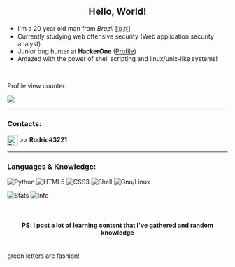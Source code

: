 <h2 align="center">Hello, World!</h2>

- I'm a 20 year old man from _Brazil_ [🇧🇷]
- Currently studying web offensive security (Web application security analyst)
- Junior bug hunter at **HackerOne** ([Profile])
- Amazed with the power of shell scripting and linux/unix-like systems!

</br>

<p>Profile view counter:</p>
<img src="https://profile-counter.glitch.me/rodricbr/count.svg">
<!--
Fazendo request em loop pro contador hehehe >:D
for i in {1..666}; do curl https://profile-counter.glitch.me/rodricbr/count.svg | head -n 5 &/dev/null; done
-->

---

### Contacts:

[<img align="center" alt="Discord Contact" width="24px" src="https://icon-library.com/images/discord-user-icon/discord-user-icon-16.jpg" />][discord] >> **Rodric#3221**

---

### Languages & Knowledge:

![Python](http://img.shields.io/badge/-Python-3776AB?style=flat-square&logo=python&logoColor=ffffff)
![HTML5](https://img.shields.io/badge/-HTML5-%23E44D27?style=flat-square&logo=html5&logoColor=ffffff)
![CSS3](https://img.shields.io/badge/-CSS3-%231572B6?style=flat-square&logo=css3)
![Shell](https://img.shields.io/badge/Shell-inactive?style=flat-square&logo=shell)
![Gnu/Linux](https://img.shields.io/badge/Linux-grey?style=flat-square&logo=linux)

<!-- border_radius 0 pra ficar com borda quadrada -->
<!-- text_color em hexadecimal -->
<!-- layout full pra aparecer detalhes em lista -->
![Stats](https://github-readme-stats.vercel.app/api?username=rodricbr&show_icons=true&theme=dracula&border_radius=0&text_color=7FFF7F)
![Info](https://github-readme-stats.vercel.app/api/top-langs/?username=rodricbr&layout=full&langs_count=7&theme=dracula&border_radius=0&text_color=7FFF7F)

</br>
<h4 align="center">PS: I post a lot of learning content that I've gathered and random knowledge</h4>

<!-- <img align="left" alt="Linux Systems" width="26px" src="https://upload.wikimedia.org/wikipedia/commons/thumb/3/35/Tux.svg/1200px-Tux.svg.png" /> -->

<!-- Links -->
[Profile]: https://hackerone.com/rodricbr?type=user
[Shell]: https://en.wikipedia.org/wiki/Shell_script
[discord]: https://icon-library.com/images/discord-user-icon/discord-user-icon-16.jpg
</br>
green letters are fashion!
